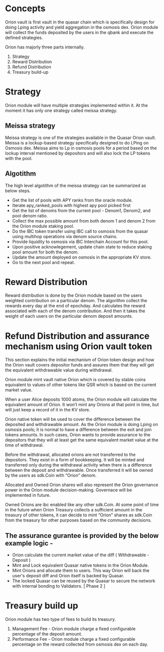 # Concepts 

Orion vault is first vault in the quasar chain which is specifically design 
for doing Lping activity and yield aggregation in the osmosis dex. Orion module will collect the funds deposited by the users in the qbank and execute the defined strategies.

Orion has majorly three parts internally. 
1. Strategy 
2. Reward Distribution
3. Refund Distribution 
4. Treasury build-up

# Strategy 
Orion module will have multiple strategies implemented within it. At the moment it has only one strategy called meissa strategy.

## Meissa strategy

Meissa strategy is one of the strategies available in the Quasar Orion vault. Meissa is a lockup-based strategy specifically designed to do LPing on Osmosis dex. Meissa aims to Lp in osmosis pools for a period based on the lockup interval mentioned by depositors and will also lock the LP tokens with the pool. 

## Algotithm
The high level algotithm of the meissa strategy can be summarized as below steps.
- Get the list of pools with APY ranks from the oracle module. 
- Iterate apy_ranked_pools with highest apy pool picked first
- Get the list of denoms from the current pool - Denom1, Denom2, and pool denom ratio.
- Collect the max possible amount from both denom 1 and denom 2 from the Orion module staking pool.
- Do the IBC token transfer using IBC call to osmosis from the quasar using multihop operations via denom source chains.
- Provide liquidity to osmosis via IBC Interchain Account for this pool.
- Upon positive acknowlegement, update chain state to reduce staking pool amount for both the denom.
- Update the amount deployed on osmosis in the appropriate KV store. 
- Go to the next pool and repeat.


# Reward Distribution 
Reward distribution is done by the Orion module based on the users weighted contribution on a particular denom. The algorithm collect the rewards every day at the end of epochday. And calculates the reward associated with each of the denom contribution. And then it takes the weight of each users on the particular denom deposit amounts. 

# Refund Distribution and assurance mechanism using Orion vault token

This section explains the initial mechanism of Orion token design and how the Orion vault covers depositor funds and assures them that they will get the equivalent withdrawable value during withdrawal.

Orion module mint vault native Orion which is covered by stable coins equivalent to values of other tokens like QSR which is based on the current market value. 

When a user Alice deposits 1000 atoms, the Orion module will calculate the equivalent amount of Orion. It won’t mint any Orions at that point in time, but will just keep a record of it in the KV store.  

Orion native token will be used to cover the difference between the deposited and withdrawable amount. As the Orion module is doing Lping on osmosis pools; it is normal to have a difference between the exit and join tokens amounts.  In such cases, Orion wants to provide assurance to the depositors that they will at least get the same equivalent market value at the time of withdrawal. 

Before the withdrawal, allocated orions are not transferred to the depositors. They exist in a form of bookkeeping. It will be minted and transferred only during the withdrawal activity when there is a difference between the deposit and withdrawable. Once transferred it will be owned by the users as sdk.Coin with “Orion” denom. 

Allocated and Owned Orion shares will also represent the Orion governance power in the Orion module decision-making.  Governace will be implemented in future.

Owned Orions are ibc enabled like any other sdk.Coin. 
At some point of time in the future when Orion Treasury collects a sufficient amount in the treasury of other tokens, it can decide to mint “Orion” shares as sdk.Coin from the treasury for other purposes based on the community decisions. 

## The assurance gurantee is provided by the below example logic -

- Orion calculate the current market value of the diff ( Withdrawable - Deposit ) 
- Mint and Lock equivalent Quasar native tokens in the Orion Module.
- Mint Orions and allocate them to users.  This way Orion will back the user's deposit diff and Orion itself is backed by Quasar.
- The locked Quasar can be reused by the Quasar to secure the network with internal bonding to Validators. [ Phase 2 ] 


# Treasury build up 
Orion module has two type of fees to build its treasury. 
1. Management Fee - Orion module charge a fixed configurable percentage of the deposit amount.  
2. Performance Fee - Orion module charge a fixed configurable percentage on the reward collected from osmosis dex on each day. 